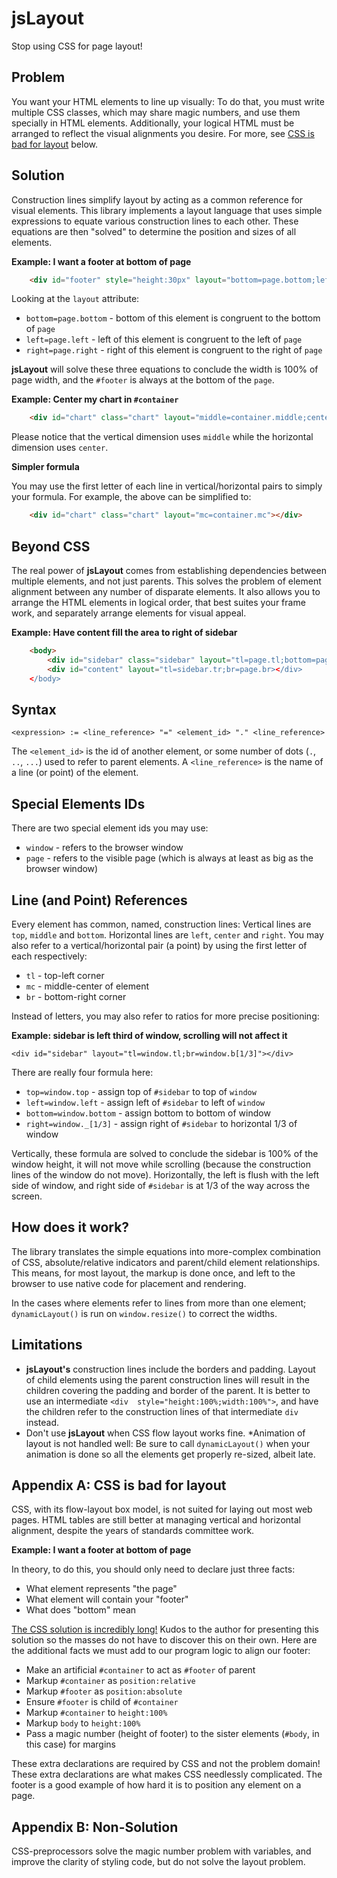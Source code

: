 jsLayout
========

Stop using CSS for page layout!

Problem
-------

You want your HTML elements to line up visually: To do that, you must write multiple CSS classes, which may share magic numbers, and use them specially in HTML elements.  Additionally, your logical HTML must be arranged to reflect the visual alignments you desire.   For more, see [CSS is bad for layout](#appendix-a-css-is-bad-for-layout) below.


Solution
--------

Construction lines simplify layout by acting as a common reference for visual elements.  This library implements a layout language that uses simple expressions to equate various construction lines to each other.  These equations are then "solved" to determine the position and sizes of all elements.
  
**Example: I want a footer at bottom of page**

```html
	<div id="footer" style="height:30px" layout="bottom=page.bottom;left=page.left;right=page.right">Footer</div>
```

Looking at the `layout` attribute:

* `bottom=page.bottom` - bottom of this element is congruent to the bottom of `page` 
* `left=page.left` - left of this element is congruent to the left of `page`
* `right=page.right` - right of this element is congruent to the right of `page`

**jsLayout** will solve these three equations to conclude the width is 100% of page width, and the `#footer` is always at the bottom of the `page`.

**Example: Center my chart in `#container`**

```html
	<div id="chart" class="chart" layout="middle=container.middle;center=container.center"></div>
```

Please notice that the vertical dimension uses `middle` while the horizontal dimension uses `center`.  

**Simpler formula**

You may use the first letter of each line in vertical/horizontal pairs to simply your formula.  For example, the above can be simplified to:

```html
	<div id="chart" class="chart" layout="mc=container.mc"></div>
```
Beyond CSS
----------

The real power of **jsLayout** comes from establishing dependencies between multiple elements, and not just parents.  This solves the problem of element alignment between any number of disparate elements.  It also allows you to arrange the HTML elements in logical order, that best suites your frame work, and separately arrange elements for visual appeal. 

**Example: Have content fill the area to right of sidebar**

```html
	<body>
		<div id="sidebar" class="sidebar" layout="tl=page.tl;bottom=page.bottom"></div>
		<div id="content" layout="tl=sidebar.tr;br=page.br></div>
	</body>
```



Syntax
------

	<expression> := <line_reference> "=" <element_id> "." <line_reference>

The `<element_id>` is the id of another element, or some number of dots (`.`, `..`, `...`) used to refer to parent elements.  A `<line_reference>` is the name of a line (or point) of the element.  

Special Elements IDs
--------------------

There are two special element ids you may use: 

* `window` - refers to the browser window
* `page` - refers to the visible page (which is always at least as big as the browser window)


Line (and Point) References
---------------------------

Every element has common, named, construction lines: Vertical lines are `top`, `middle` and `bottom`.  Horizontal lines are `left`, `center` and `right`.  You may also refer to a vertical/horizontal pair (a point) by using the first letter of each respectively:

* `tl` - top-left corner
* `mc` - middle-center of element
* `br` - bottom-right corner

Instead of letters, you may also refer to ratios for more precise positioning:

**Example: sidebar is left third of window, scrolling will not affect it** 

	<div id="sidebar" layout="tl=window.tl;br=window.b[1/3]"></div>

There are really four formula here:

* `top=window.top` - assign top of `#sidebar` to top of `window`
* `left=window.left` - assign left of `#sidebar` to left of `window`
* `bottom=window.bottom` - assign bottom to bottom of window
* `right=window._[1/3]` - assign right of `#sidebar` to horizontal 1/3 of window

Vertically, these formula are solved to conclude the sidebar is 100% of the window height, it will not move while scrolling (because the construction lines of the window do not move).  Horizontally, the left is flush with the left side of window, and right side of `#sidebar` is at 1/3 of the way across the screen.

How does it work?
-----------------

The library translates the simple equations into more-complex combination of CSS, absolute/relative indicators and parent/child element relationships.  This means, for most layout, the markup is done once, and left to the browser to use native code for placement and rendering.

In the cases where elements refer to lines from more than one element; `dynamicLayout()` is run on `window.resize()` to correct the widths.   

Limitations
-----------

* **jsLayout's** construction lines include the borders and padding.  Layout of child elements using the parent construction lines will result in the children covering the padding and border of the parent.  It is better to use an intermediate `<div  style="height:100%;width:100%">`, and have the children refer to the construction lines of that intermediate `div` instead.
* Don't use **jsLayout** when CSS flow layout works fine.
 *Animation of layout is not handled well:  Be sure to call `dynamicLayout()` when your animation is done so all the elements get properly re-sized, albeit late.   


Appendix A: CSS is bad for layout
---------------------------------

CSS, with its flow-layout box model, is not suited for laying out most web pages.  HTML tables are still better at managing vertical and horizontal alignment, despite the years of standards committee work.

**Example: I want a footer at bottom of page**

In theory, to do this, you should only need to declare just three facts:
* What element represents "the page"
* What element will contain your "footer"
* What does "bottom" mean

[The CSS solution is incredibly long!](http://matthewjamestaylor.com/blog/keeping-footers-at-the-bottom-of-the-page)  Kudos to the author for presenting this solution so the masses do not have to discover this on their own.  Here are the additional facts we must add to our program logic to align our footer: 

* Make an artificial `#container` to act as `#footer` of parent
* Markup `#container` as `position:relative` 
* Markup `#footer` as `position:absolute`
* Ensure `#footer` is child of `#container` 
* Markup `#container` to `height:100%`
* Markup `body` to `height:100%`
* Pass a magic number (height of footer) to the sister elements (`#body`, in this case) for margins

These extra declarations are required by CSS and not the problem domain!  These extra declarations are what makes CSS needlessly complicated.  The footer is a good example of how hard it is to position any element on a page.

Appendix B: Non-Solution
------------------------

CSS-preprocessors solve the magic number problem with variables, and improve the clarity of styling code, but do not solve the layout problem.


